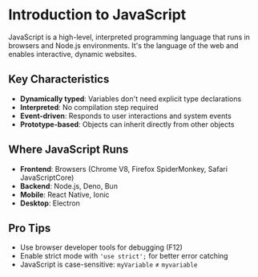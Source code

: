 # Introduction to JavaScript

JavaScript is a high-level, interpreted programming language that runs in browsers and Node.js environments. It's the language of the web and enables interactive, dynamic websites.

## Key Characteristics
- **Dynamically typed**: Variables don't need explicit type declarations
- **Interpreted**: No compilation step required
- **Event-driven**: Responds to user interactions and system events
- **Prototype-based**: Objects can inherit directly from other objects

## Where JavaScript Runs
- **Frontend**: Browsers (Chrome V8, Firefox SpiderMonkey, Safari JavaScriptCore)
- **Backend**: Node.js, Deno, Bun
- **Mobile**: React Native, Ionic
- **Desktop**: Electron

## Pro Tips
- Use browser developer tools for debugging (F12)
- Enable strict mode with `'use strict';` for better error catching
- JavaScript is case-sensitive: `myVariable` ≠ `myvariable`